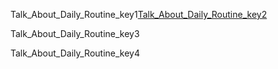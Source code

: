 Talk_About_Daily_Routine_key1[Talk_About_Daily_Routine_key2](cTKAk2eVHjw)


Talk_About_Daily_Routine_key3

Talk_About_Daily_Routine_key4